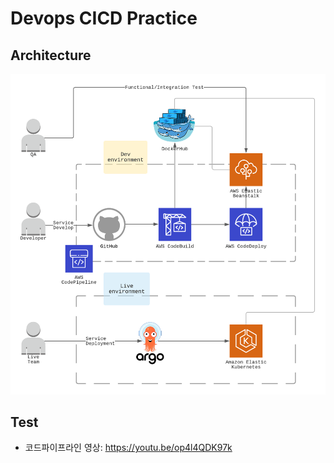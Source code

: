 # Devops CICD Practice


## Architecture
![Architecture](images/amazon-eks-argocd.png)


## Test
* 코드파이프라인 영상: <https://youtu.be/op4l4QDK97k>
